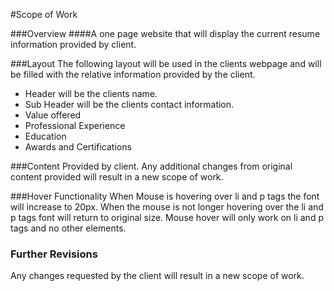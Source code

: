 #Scope of Work

###Overview
####A one page website that will display the current resume information provided by client.

###Layout
 The following layout will be used in the clients webpage and will be filled with the relative information provided by the client.
* Header will be the clients name.
* Sub Header will be the clients contact information.
* Value offered
* Professional Experience
* Education
* Awards and Certifications

###Content
Provided by client. Any additional changes from original content provided will result in a new scope of work.

###Hover Functionality
When Mouse is hovering over li and p tags the font will increase to 20px. When the mouse is not longer hovering over the li and p tags font will return to original size. Mouse hover will only work on li and p tags and no other elements.

### Further Revisions
Any changes requested by the client will result in a new scope of work.

